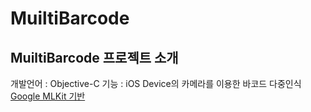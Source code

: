 # MuiltiBarcode

MuiltiBarcode 프로젝트 소개 
---
개발언어 : Objective-C
기능 : iOS Device의 카메라를 이용한 바코드 다중인식 [ Google MLKit 기반 ](https://developers.google.com/ml-kit?hl=ko)




